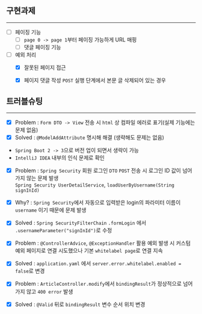 ## 구현과제

---
-[ ] 페이징 기능
    -[ ] `page 0 -> page 1`부터 페이징 가능하게 URL 매핑
    -[ ] 댓글 페이징 기능

-[ ] 예외 처리
    -[x] 잘못된 페이지 접근
    -[x] 페이지 댓글 작성 `POST` 실행 단계에서 본문 글 삭제되어 있는 경우


## 트러블슈팅

---
-[x] Problem : `Form DTO -> View` 전송 시 `html` 상 컴파일 에러로 표기(실제 기능에는 문제 없음)    
-[x] Solved :  `@ModelAddAttribute` 명시해 해결 (생략해도 문제는 없음)  
* `Spring Boot 2 -> 3`으로 버전 업이 되면서 생략이 가능
* `IntelliJ IDEA` 내부의 인식 문제로 확인
    
-[x] Problem : `Spring Security` 회원 로그인 `DTO` `POST` 전송 시 로그인 ID 값이 넘어가지 않는 문제 발생  
`Spring Security UserDetailService`, `loadUserByUsername(String signInId)`    
-[x] Why? : `Spring Security`에서 자동으로 입력받은 login의 파라미터 이름이 `username` 이기 때문에 문제 발생  
-[x] Solved : `Spring SecurityFilterChain` `.formLogin` 에서 `.usernameParameter("signInId")`로 수정    
    
    
-[x] Problem : `@ControllerAdvice`, `@ExceptionHandler` 활용 예외 발생 시 커스텀 예외 페이지로 연결 시도했으나 
기본 `whitelabel page`로 연결 지속
-[x] Solved : `application.yaml` 에서 `server.error.whitelabel.enabled = false`로 변경    
    
    
-[x] Problem : `ArticleController.modify`에서 `bindingResult`가 정상적으로 넘어가지 않고 `400 error` 발생
-[x] Solved : `@Valid` 뒤로 `bindingResult` 변수 순서 위치 변경